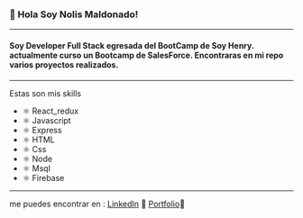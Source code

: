  ### 👋 Hola Soy Nolis Maldonado!
 --------------------------
 #### Soy Developer Full Stack egresada del BootCamp de Soy Henry. actualmente curso un Bootcamp de SalesForce. Encontraras en mi repo varios proyectos realizados.
 --------------------
 Estas son mis skills
- ⚛️ React_redux
- ⚛️ Javascript
- ⚛️ Express
- ⚛️ HTML
- ⚛️ Css
- ⚛️ Node
- ⚛️ Msql
- ⚛️ Firebase

-------------
me puedes encontrar en :
 <a href="https://https://www.linkedin.com/in/nolis-maldonado-675945236/">LinkedIn</a> 💼
 <a href="https://port-folio-nolism.vercel.app">Portfolio</a>💼
 
